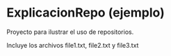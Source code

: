 # ExplicacionRepo (ejemplo)

Proyecto para ilustrar el uso de repositorios.

Incluye los archivos file1.txt, file2.txt y file3.txt

